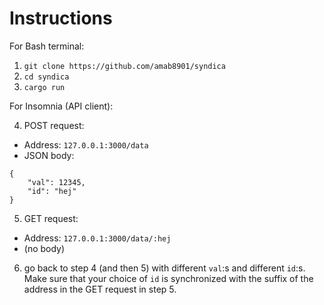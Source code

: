 # Instructions

For Bash terminal:
1. `git clone https://github.com/amab8901/syndica`
2. `cd syndica`
3. `cargo run`

For Insomnia (API client):

4. POST request:
- Address: `127.0.0.1:3000/data`
- JSON body: 
```
{
	"val": 12345, 
	"id": "hej"
}
```
5. GET request:
- Address: `127.0.0.1:3000/data/:hej`
- (no body)
6. go back to step 4 (and then 5) with different `val`:s and different `id`:s. Make sure that your choice of `id` is synchronized with the suffix of the address in the GET request in step 5. 
